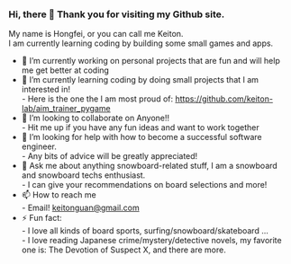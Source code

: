 ### Hi, there 👋 Thank you for visiting my Github site.

My name is Hongfei, or you can call me Keiton.<br />
I am currently learning coding by building some small games and apps.

- 🔭 I’m currently working on personal projects that are fun and will help me get better at coding <br />
- 🌱 I’m currently learning coding by doing small projects that I am interested in! <br />
      - Here is the one the I am most proud of: https://github.com/keiton-lab/aim_trainer_pygame <br />
- 👯 I’m looking to collaborate on Anyone!! <br />
      - Hit me up if you have any fun ideas and want to work together <br />
- 🤔 I’m looking for help with how to become a successful software engineer. <br />
      - Any bits of advice will be greatly appreciated!  <br />
- 💬 Ask me about anything snowboard-related stuff, I am a snowboard and snowboard techs enthusiast. <br />
      - I can give your recommendations on board selections and more!  <br />
- 📫 How to reach me <br />
      - Email! keitonguan@gmail.com <br />
- ⚡ Fun fact: <br /> 
      - I love all kinds of board sports, surfing/snowboard/skateboard ... <br />
      - I love reading Japanese crime/mystery/detective novels, my favorite one is: The Devotion of Suspect X, and there are more.

